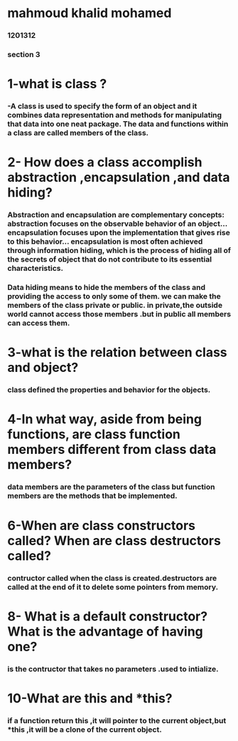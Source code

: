 # mahmoud khalid mohamed 
### 1201312  
### section 3


# 1-what is class ?
### -A class is used to specify the form of an object and it combines data representation and methods for manipulating that data into one neat package. The data and functions within a class are called members of the class.
 
# 2- How does a class accomplish abstraction ,encapsulation ,and data hiding?
### Abstraction and encapsulation are complementary concepts: abstraction focuses on the observable behavior of an object... encapsulation focuses upon the implementation that gives rise to this behavior... encapsulation is most often achieved through information hiding, which is the process of hiding all of the secrets of object that do not contribute to its essential characteristics.
### Data hiding means to hide the members of the class and providing the access to only some of them. we can make the members of the class private or public. in private,the outside world cannot access those members .but in public all members can access them.
# 3-what is the relation between class and object?
### class defined the properties and behavior for the objects.
# 4-In what way, aside from being functions, are class function members different from class data members?

###  data members are the parameters of the class but function members are the methods that be implemented.
# 6-When are class constructors called? When are class destructors called?
### contructor called  when the class is created.destructors are called at the end of it to delete some **pointers** from memory.


# 8- What is a default constructor? What is the advantage of having one?
### is the contructor that takes no parameters .used to intialize.
# 10-What are this and *this?
### if a function return this ,it will pointer to the current object,but *this  ,it will be a clone of the current object.
